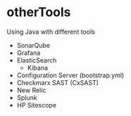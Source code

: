 # otherTools

Using Java with different tools

- SonarQube
- Grafana
- ElasticSearch
  - Kibana
- Configuration Server (bootstrap.yml)
- Checkmarx SAST (CxSAST)
- New Relic
- Splunk
- HP Sitescope
